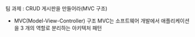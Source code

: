 팀 과제 : CRUD 게시판을 만들어라(MVC 구조)

- MVC(Model-View-Controller) 구조
    MVC는 소프트웨어 개발에서 애플리케이션을 3 개의 역할로 분리하는 아키텍처 패턴
